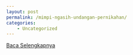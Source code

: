 ```yaml
---
layout: post
permalink: /mimpi-ngasih-undangan-pernikahan/
categories:
    - Uncategorized
---
```


[Baca Selengkapnya](/01)